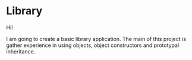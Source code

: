 # Library

Hi!

I am going to create a basic library application. The main of this project is gather experience in using objects, object constructors and prototypal inheritance. 



